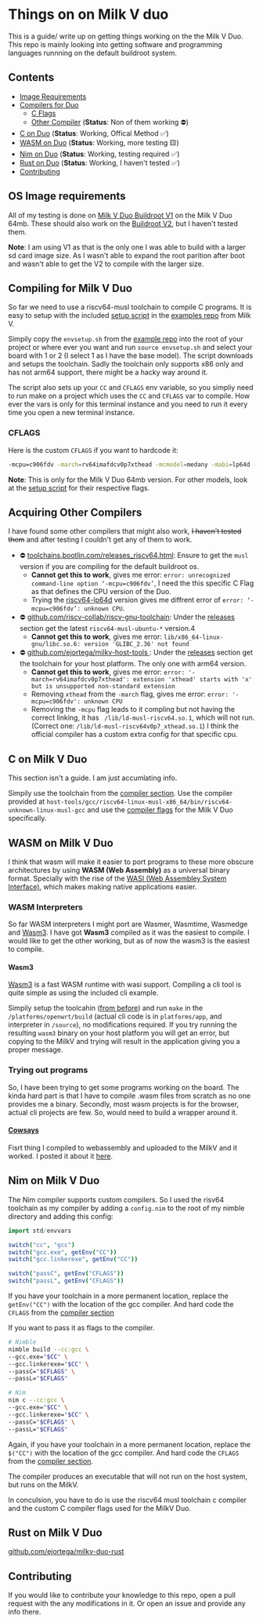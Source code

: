 # Things on on Milk V duo

This is a guide/ write up on getting things working on the the Milk V Duo. This repo is mainly looking into getting software and programming languages runnning on the default buildroot system.

## Contents

- [Image Requirements](#os-image-requirements)
- [Compilers for Duo](#compiling-for-milk-v-duo)
  - [C Flags](#cflags)
  - [Other Compiler](#acquiring-other-compilers) (**Status**: Non of them working ⛔)
- [C on Duo](#wasm-on-milk-v-duo) (**Status**: Working, Offical Method ✅)
- [WASM on Duo](#wasm-on-milk-v-duo) (**Status**: Working, more testing 🟨)
- [Nim on Duo](#nim-on-milk-v-duo) (**Status**: Working, testing required ✅)
- [Rust on Duo](#rust-on-milk-v-duo) (**Status**: Working, I haven't tested ✅)
- [Contributing](#contributing)

## OS Image requirements

All of my testing is done on [Milk V Duo Buildroot V1](https://github.com/milkv-duo/duo-buildroot-sdk) on the Milk V Duo 64mb. These should also work on the [Buildroot V2](https://github.com/milkv-duo/duo-buildroot-sdk-v2), but I haven't tested them.

**Note**: I am using V1 as that is the only one I was able to build with a larger sd card image size. As I wasn't able to expand the root parition after boot and wasn't able to get the V2 to compile with the larger size.

## Compiling for Milk V Duo

So far we need to use a riscv64-musl toolchain to compile C programs. It is easy to setup with the included [setup script](https://github.com/milkv-duo/duo-examples/blob/main/envsetup.sh) in the [examples repo](https://github.com/milkv-duo/duo-examples) from Milk V.

Simpily copy the `envsetup.sh` from the [example repo](https://github.com/milkv-duo/duo-examples) into the root of your project or where ever you want and run `source envsetup.sh` and select your board with 1 or 2 (I select 1 as I have the base model).
The script downloads and setups the toolchain. Sadly the toolchain only supports x86 only and has not arm64 support, there might be a hacky way around it.

The script also sets up your `CC` and `CFLAGS` env variable, so you simpliy need to run make on a project which uses the `CC` and `CFLAGS` var to compile. How ever the vars is only for this terminal instance and you need to run it every time you open a new terminal instance.

### CFLAGS

Here is the custom `CFLAGS` if you want to hardcode it:
```bash
-mcpu=c906fdv -march=rv64imafdcv0p7xthead -mcmodel=medany -mabi=lp64d -O3 -DNDEBUG -I/workspace/wasm3/platforms/openwrt/build/include/system
```
**Note**: This is only for the Milk V Duo 64mb version. For other models, look at the [setup script](https://github.com/milkv-duo/duo-examples/blob/main/envsetup.sh) for their respective flags.

## Acquiring Other Compilers

I have found some other compilers that might also work, ~~I haven't tested them~~ and after testing I couldn't get any of them to work.
- ⛔ [toolchains.bootlin.com/releases_riscv64.html](https://toolchains.bootlin.com/releases_riscv64.html): Ensure to get the `musl` version if you are compiling for the default buildroot os.
  - **Cannot get this to work**, gives me error: `error: unrecognized command-line option ‘-mcpu=c906fdv’`, I need the this specific C Flag as that defines the CPU version of the Duo.
  - Trying the [riscv64-lp64d](https://toolchains.bootlin.com/releases_riscv64-lp64d.html) version gives me diffrent error of `error: ‘-mcpu=c906fdv’: unknown CPU`.
- ⛔ [github.com/riscv-collab/riscv-gnu-toolchain](https://github.com/riscv-collab/riscv-gnu-toolchain): Under the [releases](https://github.com/riscv-collab/riscv-gnu-toolchain/releases) section get the latest `riscv64-musl-ubuntu-*` version.4
  - **Cannot get this to work**, gives me error: `lib/x86_64-linux-gnu/libc.so.6: version 'GLIBC_2.36' not found`
- ⛔ [github.com/ejortega/milkv-host-tools  ](https://github.com/ejortega/milkv-host-tools): Under the [releases](https://github.com/ejortega/milkv-host-tools/releases) section get the toolchain for your host platform. The only one with arm64 version.
  - **Cannot get this to work**, gives me error: `error: '-march=rv64imafdcv0p7xthead': extension 'xthead' starts with 'x' but is unsupported non-standard extension`
  - Removing `xthead` from the `-march` flag, gives me error: `error: '-mcpu=c906fdv': unknown CPU`
  - Removing the `-mcpu` flag leads to it compling but not having the correct linking, it has ` /lib/ld-musl-riscv64.so.1`, which will not run. (Correct one: `/lib/ld-musl-riscv64v0p7_xthead.so.1`)
I think the official compiler has a custom extra config for that specific cpu.
## C on Milk V Duo

This section isn't a guide. I am just accumlating info.

Simpily use the toolchain from the [compiler section](#compiling-for-milk-v-duo). Use the compiler provided at `host-tools/gcc/riscv64-linux-musl-x86_64/bin/riscv64-unknown-linux-musl-gcc` and use the [compiler flags](#cflags) for the Milk V Duo specifically.

## WASM on Milk V Duo

I think that wasm will make it easier to port programs to these more obscure architectures by using **WASM (Web Assembly)** as a universal binary format.
Specially with the rise of the [WASI (Web Assembley System Interface)](https://wasi.dev/), which makes making native applications easier.

### WASM Interpreters

So far WASM interpreters I might port are Wasmer, Wasmtime, Wasmedge and [Wasm3](https://github.com/wasm3/wasm3).
I have got **Wasm3** compiled as it was the easiest to compile.
I would like to get the other working, but as of now the wasm3 is the easiest to compile.

#### Wasm3

[Wasm3](https://github.com/wasm3/wasm3) is a fast WASM runtime with wasi support. Compiling a cli tool is quite simple as using the included cli example.

Simpily setup the toolcahin ([from before](#compiling-for-duo)) and run `make` in the `/platforms/openwrt/build` (actual cli code is in `platforms/app`, and interpreter in `/source`), no modifications required.
If you try running the resulting `wasm3` binary on your host platform you will get an error, but copying to the MilkV and trying will result in the application giving you a proper message.

### Trying out programs

So, I have been trying to get some programs working on the board. The kinda hard part is that I have to compile .wasm files from scratch as no one provides me a binary.
Secondly, most wasm projects is for the browser, actual cli projects are few. So, would need to build a wrapper around it.

#### [Cowsays](https://github.com/wapm-packages/cowsay)

Fisrt thing I compiled to webassembly and uploaded to the MilkV and it worked. I posted it about it [here](https://mastodon.social/@imagineee/114336144029065032).

## Nim on Milk V Duo

The Nim compiler supports custom compilers. So I used the risv64 toolchain as my compiler by adding a `config.nim` to the root of my nimble directory and adding this config:
```nim
import std/envvars

switch("cc", "gcc")
switch("gcc.exe", getEnv("CC"))
switch("gcc.linkerexe", getEnv("CC"))

switch("passC", getEnv("CFLAGS"))
switch("passL", getEnv("CFLAGS"))
```
If you have your toolchain in a more permanent location, replace the `getEnv("CC")` with the location of the gcc compiler. And hard code the `CFLAGS` from the [compiler section](#cflags)

If you want to pass it as flags to the compiler.
```bash
# Nimble
nimble build --cc:gcc \
--gcc.exe="$CC" \
--gcc.linkerexe="$CC" \
--passC="$CFLAGS" \
--passL="$CFLAGS"

# Nim
nim c --cc:gcc \
--gcc.exe="$CC" \
--gcc.linkerexe="$CC" \
--passC="$CFLAGS" \
--passL="$CFLAGS"
```
Again, if you have your toolchain in a more permanent location, replace the `$("CC")` with the location of the gcc compiler. And hard code the `CFLAGS` from the [compiler section](#compiling-for-milk-v-duo).

The compiler produces an executable that will not run on the host system, but runs on the MilkV.

In conculsion, you have to do is use the riscv64 musl toolchain c compiler and  the custom C compiler flags used for the MilkV Duo.

## Rust on Milk V Duo

[github.com/ejortega/milkv-duo-rust](https://github.com/ejortega/milkv-duo-rust)

## Contributing

If you would like to contribute your knowledge to this repo, open a pull request with the any modifications in it. Or open an issue and provide any info there.
